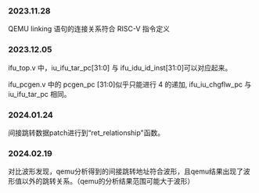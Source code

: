 ### 2023.11.28

QEMU linking 语句的连接关系符合 RISC-V 指令定义

### 2023.12.05

ifu\_top.v 中，iu\_ifu\_tar\_pc\[31:0] 与 ifu\_idu\_id\_inst\[31:0]可以对应起来。

ifu\_pcgen.v 中的 pcgen\_pc \[31:0]似乎只能进行 4 的递加, ifu\_iu\_chgflw\_pc 与 iu\_ifu\_tar\_pc 相同。

### 2024.01.24

间接跳转数据patch进行到“ret\_relationship"函数。

### 2024.02.19

对比波形发现，qemu分析得到的间接跳转地址符合波形，且qemu结果出现了波形值以外的跳转关系。（qemu的分析结果范围可能大于波形）

